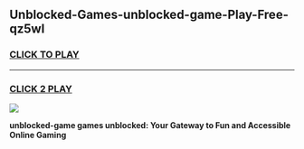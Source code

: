 
## Unblocked-Games-unblocked-game-Play-Free-qz5wl
<h3>
<a href="https://premium76.site?title=unblocked-game&ref=12A">CLICK TO PLAY</a></h3>
<hr>

<h3>
<a href="https://premium76.site?title=unblocked-game&ref=12A">CLICK 2 PLAY</a>
  
</h3>

<a href="https://premium76.site?title=unblocked-game&ref=12A"><img src="https://clearcache.store/games.png"></a>


**unblocked-game games unblocked: Your Gateway to Fun and Accessible Online Gaming**
